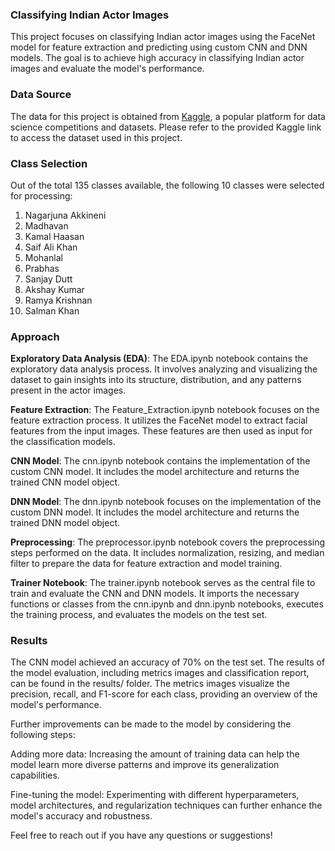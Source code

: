 <h3>Classifying Indian Actor Images</h3>

This project focuses on classifying Indian actor images using the FaceNet model for feature extraction and predicting using custom CNN and DNN models. The goal is to achieve high accuracy in classifying Indian actor images and evaluate the model's performance.

<h3>Data Source</h3>

The data for this project is obtained from [Kaggle](https://www.kaggle.com/datasets/iamsouravbanerjee/indian-actor-images-dataset), a popular platform for data science competitions and datasets. Please refer to the provided Kaggle link to access the dataset used in this project.

<h3>Class Selection</h3>

Out of the total 135 classes available, the following 10 classes were selected for processing:

1. Nagarjuna Akkineni
2. Madhavan
3. Kamal Haasan
4. Saif Ali Khan
5. Mohanlal
6. Prabhas
7. Sanjay Dutt
8. Akshay Kumar
9. Ramya Krishnan
10. Salman Khan


<h3>Approach</h3>
<p><b>Exploratory Data Analysis (EDA)</b>: The EDA.ipynb notebook contains the exploratory data analysis process. It involves analyzing and visualizing the dataset to gain insights into its structure, distribution, and any patterns present in the actor images.</p>

<b>Feature Extraction</b>: The Feature_Extraction.ipynb notebook focuses on the feature extraction process. It utilizes the FaceNet model to extract facial features from the input images. These features are then used as input for the classification models.

<b>CNN Model</b>: The cnn.ipynb notebook contains the implementation of the custom CNN model. It includes the model architecture and returns the trained CNN model object.

<b>DNN Model</b>: The dnn.ipynb notebook focuses on the implementation of the custom DNN model. It includes the model architecture and returns the trained DNN model object.

<b>Preprocessing</b>: The preprocessor.ipynb notebook covers the preprocessing steps performed on the data. It includes normalization, resizing, and median filter to prepare the data for feature extraction and model training.

<b>Trainer Notebook</b>: The trainer.ipynb notebook serves as the central file to train and evaluate the CNN and DNN models. It imports the necessary functions or classes from the cnn.ipynb and dnn.ipynb notebooks, executes the training process, and evaluates the models on the test set.

<h3>Results</h3>

The CNN model achieved an accuracy of 70% on the test set. The results of the model evaluation, including metrics images and classification report, can be found in the results/ folder. The metrics images visualize the precision, recall, and F1-score for each class, providing an overview of the model's performance. 

Further improvements can be made to the model by considering the following steps:

<p>Adding more data: Increasing the amount of training data can help the model learn more diverse patterns and improve its generalization capabilities.</p>
Fine-tuning the model: Experimenting with different hyperparameters, model architectures, and regularization techniques can further enhance the model's accuracy and robustness.

Feel free to reach out if you have any questions or suggestions!
